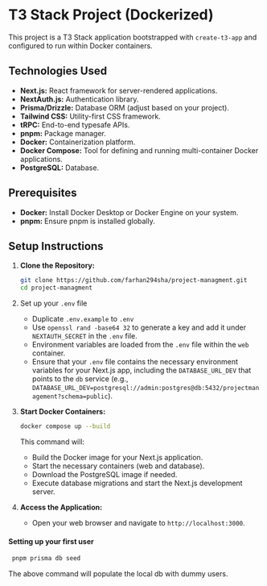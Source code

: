 # T3 Stack Project (Dockerized)

This project is a T3 Stack application bootstrapped with `create-t3-app` and configured to run within Docker containers.

## Technologies Used

- **Next.js:** React framework for server-rendered applications.
- **NextAuth.js:** Authentication library.
- **Prisma/Drizzle:** Database ORM (adjust based on your project).
- **Tailwind CSS:** Utility-first CSS framework.
- **tRPC:** End-to-end typesafe APIs.
- **pnpm:** Package manager.
- **Docker:** Containerization platform.
- **Docker Compose:** Tool for defining and running multi-container Docker applications.
- **PostgreSQL:** Database.

## Prerequisites

- **Docker:** Install Docker Desktop or Docker Engine on your system.
- **pnpm:** Ensure pnpm is installed globally.

## Setup Instructions

1.  **Clone the Repository:**

    ```bash
    git clone https://github.com/farhan294sha/project-managment.git
    cd project-managment
    ```

2.  Set up your `.env` file

    - Duplicate `.env.example` to `.env`
    - Use `openssl rand -base64 32` to generate a key and add it under `NEXTAUTH_SECRET` in the `.env` file.
    - Environment variables are loaded from the `.env` file within the `web` container.
    - Ensure that your `.env` file contains the necessary environment variables for your Next.js app, including the `DATABASE_URL_DEV` that points to the `db` service (e.g., `DATABASE_URL_DEV=postgresql://admin:postgres@db:5432/projectmanagement?schema=public`).

3.  **Start Docker Containers:**

    ```bash
    docker compose up --build
    ```

    This command will:

    - Build the Docker image for your Next.js application.
    - Start the necessary containers (web and database).
    - Download the PostgreSQL image if needed.
    - Execute database migrations and start the Next.js development server.

4.  **Access the Application:**

    - Open your web browser and navigate to `http://localhost:3000`.

#### Setting up your first user

```sh
 pnpm prisma db seed
```

The above command will populate the local db with dummy users.